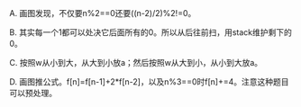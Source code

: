 A. 画图发现，不仅要n%2==0还要((n-2)/2)%2!=0。

B. 其实每一个1都可以处决它后面所有的0。所以从后往前扫，用stack维护剩下的0。

C. 按照w从小到大，从大到小放a；然后按照w从大到小，从小到大放a。

D. 画图推公式。f[n]=f[n-1]+2*f[n-2]，以及n%3==0时f[n]+=4。注意这种题目可以预处理。
